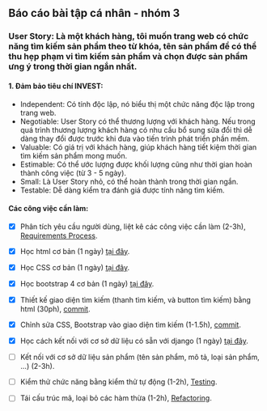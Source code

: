 ## Báo cáo bài tập cá nhân - nhóm 3

### User Story: Là một khách hàng, tôi muốn trang web có chức năng tìm kiếm sản phẩm theo từ khóa, tên sản phẩm để có thể thu hẹp phạm vi tìm kiếm sản phẩm và chọn được sản phẩm ưng ý trong thời gian ngắn nhất.

#### 1. Đảm bảo tiêu chí INVEST:
- Independent: Có tính độc lập, nó biểu thị một chức năng độc lập trong trang web.
- Negotiable: User Story có thể thương lượng với khách hàng. Nếu trong quá trình thương lượng khách hàng có nhu cầu bổ sung sửa đổi thì dễ dàng thay đổi được trước khi đưa vào tiến trình phát triển phần mềm.
- Valuable: Có giá trị với khách hàng, giúp khách hàng tiết kiệm thời gian tìm kiếm sản phẩm mong muốn.
- Estimable: Có thể ước lượng được khối lượng cũng như thời gian hoàn thành công việc (từ 3 - 5 ngày).
- Small:  Là User Story nhỏ, có thể hoàn thành trong thời gian ngắn.
- Testable: Dễ dàng kiểm tra đánh giá được tính năng tìm kiếm.

#### Các công việc cần làm:

- [x] Phân tích yêu cầu người dùng, liệt kê các công việc cần làm (2-3h), [Requirements Process](https://docs.google.com/document/d/1a4i_31R8WBUAnF91syr1FwBpKoAiTY6rEJt1xWjb74M/edit#heading=h.pxfsgxtlm12o). 

- [x] Học html cơ bản (1 ngày) [tại đây](https://www.w3schools.com/html/).

- [x] Học CSS cơ bản (1 ngày) [tại đây](https://www.w3schools.com/css/).

- [x] Học bootstrap 4 cơ bản (1 ngày) [tại đây](https://www.w3schools.com/bootstrap4/default.asp).
 
- [x] Thiết kế giao diện tìm kiếm (thanh tìm kiếm, và button tìm kiếm) bằng html (30ph), [commit](https://github.com/conglb/INT2208-8-2019/commit/79f48ecb9bf8ce2f0a10b1a8f32a6627db451fe0).

- [x] Chỉnh sửa CSS, Bootstrap vào giao diện tìm kiếm (1-1.5h), [commit](https://github.com/conglb/INT2208-8-2019/commit/79f48ecb9bf8ce2f0a10b1a8f32a6627db451fe0).
 
- [x] Học cách kết nối với cơ sở dữ liệu có sẵn với django (1 ngày) [tại đây](https://www.djangoproject.com/start/).

- [ ] Kết nối với cơ sở dữ liệu sản phẩm (tên sản phẩm, mô tả, loại sản phẩm, ...) (2-3h).

- [ ] Kiểm thử chức năng bằng kiểm thử tự động (1-2h), [Testing](https://docs.google.com/document/d/1a4i_31R8WBUAnF91syr1FwBpKoAiTY6rEJt1xWjb74M/edit#heading=h.rxddpdxv9qym).

- [ ] Tái cấu trúc mã, loại bỏ các hàm thừa (1-2h), [Refactoring](https://docs.google.com/document/d/1a4i_31R8WBUAnF91syr1FwBpKoAiTY6rEJt1xWjb74M/edit#heading=h.bxti8dsihgwm).
